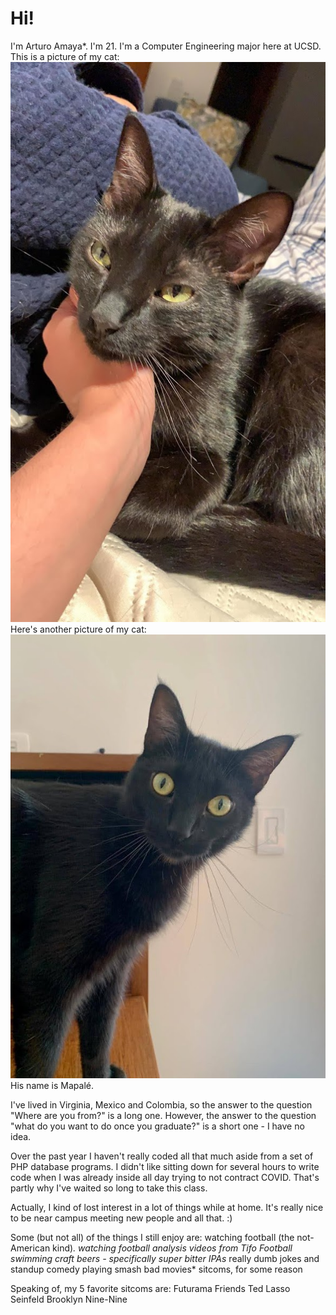 # Hi! 
I'm Arturo Amaya*. I'm 21. I'm a Computer Engineering major here at UCSD. 
This is a picture of my cat:
![Mapalé being cute](1956a31a-7fee-4a61-98c9-283a36ebf2f2.jpg)
Here's another picture of my cat:
![Mapalé being surprised](IMG_3804.JPG)
His name is Mapalé.

I've lived in Virginia, Mexico and Colombia, so the answer to the question "Where are you from?" is a long one. However, the answer to the question "what do you want to do once you graduate?" is a short one - I have no idea.

Over the past year I haven't really coded all that much aside from a set of PHP database programs. I didn't like sitting down for several hours to write code when I was already inside all day trying to not contract COVID. That's partly why I've waited so long to take this class.

Actually, I kind of lost interest in a lot of things while at home. It's really nice to be near campus meeting new people and all that. :)

Some (but not all) of the things I still enjoy are:
watching football (the not-American kind)*.
watching football analysis videos from Tifo Football
swimming
craft beers - specifically super bitter IPAs*
really dumb jokes and standup comedy
playing smash
bad movies*
sitcoms, for some reason

Speaking of, my 5 favorite sitcoms are:
Futurama
Friends
Ted Lasso
Seinfeld
Brooklyn Nine-Nine


